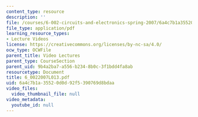 ```yaml
---
content_type: resource
description: ''
file: /courses/6-002-circuits-and-electronics-spring-2007/6a4c7b1a35520d0d92f5390769d8bdaa_6_0022007L013.pdf
file_type: application/pdf
learning_resource_types:
- Lecture Videos
license: https://creativecommons.org/licenses/by-nc-sa/4.0/
ocw_type: OCWFile
parent_title: Video Lectures
parent_type: CourseSection
parent_uid: 9b4a2ba7-a556-b234-8b0c-3f1bdd4fa8ab
resourcetype: Document
title: 6_0022007L013.pdf
uid: 6a4c7b1a-3552-0d0d-92f5-390769d8bdaa
video_files:
  video_thumbnail_file: null
video_metadata:
  youtube_id: null
---
```

